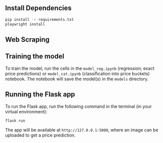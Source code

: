 ## Install Dependencies
```bash
pip install -r requirements.txt
playwright install
```

## Web Scraping


## Training the model
To train the model, run the cells in the `model_reg.ipynb` (regression; exact price predictions) or `model_cat.ipynb` (classification into price buckets) notebook. The notebook will save the model(s) in the `models` directory.

## Running the Flask app
To run the Flask app, run the following command in the terminal (in your virtual environment):
```bash
flask run
```
The app will be available at `http://127.0.0.1:5000`, where an image can be uploaded to get a price prediction.